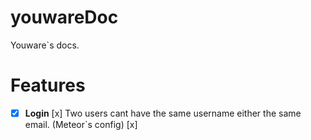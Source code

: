 # youwareDoc

Youware`s docs.

# Features

- [x] **Login**
      [x] Two users cant have the same username either the same email. (Meteor`s config)
      [x]
      
